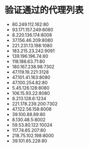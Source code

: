 # 验证通过的代理列表

 - 80.249.112.162:80
 - 93.171.157.249:8080
 - 8.220.136.174:8008
 - 37.156.46.209:8080
 - 221.231.13.198:1080
 - 183.215.23.242:9091
 - 139.196.196.74:80
 - 118.186.63.71:80
 - 180.167.238.98:7302
 - 47.119.19.221:3128
 - 47.101.41.163:8080
 - 47.100.254.82:80
 - 5.45.126.128:8080
 - 106.15.93.22:8080
 - 8.213.128.6:1234
 - 221.178.239.200:7302
 - 47.122.56.158:8008
 - 39.100.88.89:80
 - 8.130.48.5:8002
 - 59.53.80.122:10024
 - 117.74.65.207:80
 - 218.75.102.198:8000
 - 39.101.65.228:80
